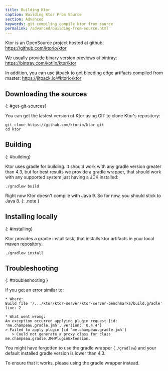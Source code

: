 ```yaml
---
title: Building Ktor
caption: Building Ktor From Source  
section: Advanced
keywords: git compiling compile ktor from source
permalink: /advanced/building-from-source.html
---
```


Ktor is an OpenSource project hosted at github:
<https://github.com/ktorio/ktor>

We usually provide binary version previews at bintray:
<https://bintray.com/kotlin/ktor/ktor>

In addition, you can use jitpack to get bleeding edge artifacts compiled from master:
<https://jitpack.io/#ktorio/ktor>

## Downloading the sources
{: #get-git-sources}

You can get the lastest version of Ktor using GIT to clone Ktor's repository:

```
git clone https://github.com/ktorio/ktor.git
cd ktor
```

## Building
{: #building}

Ktor uses gradle for building. It should work with any gradle version
greater than 4.3, but for best results we provide a gradle wrapper,
that should work with any supported system just having a JDK installed: 

```
./gradlew build
```

Right now Ktor doesn't compile with Java 9. So for now, you should stick to Java 8.
{: .note }

## Installing locally
{: #installing}

Ktor provides a gradle install task, that installs ktor artifacts in your
local maven repository:

```
./gradlew install
```

## Troubleshooting
{: #troubleshooting }

If you get an error similar to:

```
* Where:
Build file '/.../ktor/ktor-server/ktor-server-benchmarks/build.gradle' line: 2

* What went wrong:
An exception occurred applying plugin request [id: 'me.champeau.gradle.jmh', version: '0.4.4']
> Failed to apply plugin [id 'me.champeau.gradle.jmh']
   > Could not generate a proxy class for class me.champeau.gradle.JMHPluginExtension.
```

You might have forgotten to use the gradle wrapper (`./gradlew`) and your default installed
gradle version is lower than 4.3.

To ensure that it works, please using the gradle wrapper instead.
